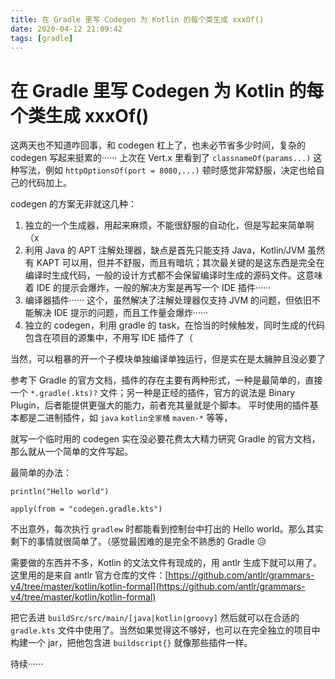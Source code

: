 ```yaml
---
title: 在 Gradle 里写 Codegen 为 Kotlin 的每个类生成 xxxOf()
date: 2020-04-12 21:09:42
tags: [gradle]
---
```

# 在 Gradle 里写 Codegen 为 Kotlin 的每个类生成 xxxOf()
这两天也不知道咋回事，和 codegen 杠上了，也未必节省多少时间，复杂的 codegen 写起来挺累的······ 上次在 Vert.x 里看到了 `classnameOf(params...)` 这种写法，例如 `httpOptionsOf(port = 8080,...)` 顿时感觉非常舒服，决定也给自己的代码加上。

codegen 的方案无非就这几种：

1. 独立的一个生成器，用起来麻烦，不能很舒服的自动化，但是写起来简单啊（x
2. 利用 Java 的 APT 注解处理器，缺点是首先只能支持 Java，Kotlin/JVM 虽然有 KAPT 可以用，但并不舒服，而且有暗坑；其次最关键的是这东西是完全在编译时生成代码，一般的设计方式都不会保留编译时生成的源码文件。这意味着 IDE 的提示会爆炸，一般的解决方案是再写一个 IDE 插件······
3. 编译器插件······ 这个，虽然解决了注解处理器仅支持 JVM 的问题，但依旧不能解决 IDE 提示的问题，而且工作量会爆炸······
4. 独立的 codegen，利用 gradle 的 task，在恰当的时候触发，同时生成的代码包含在项目的源集中，不用写 IDE 插件了（

当然，可以粗暴的开一个子模块单独编译单独运行，但是实在是太臃肿且没必要了

参考下 Gradle 的官方文档，插件的存在主要有两种形式，一种是最简单的，直接一个 `*.gradle(.kts)?` 文件；另一种是正经的插件，官方的说法是 Binary Plugin，后者能提供更强大的能力，前者充其量就是个脚本。
平时使用的插件基本都是二进制插件，如 `java` `kotlin全家桶` `maven-*` 等等，

就写一个临时用的 codegen 实在没必要花费太大精力研究 Gradle 的官方文档，那么就从一个简单的文件写起。

最简单的办法：
```codegen.gradle.kts[kotlin]
println("Hello world")
```
```build.gradle.kts[kotlin]
apply(from = "codegen.gradle.kts")
```
不出意外，每次执行 `gradlew` 时都能看到控制台中打出的 Hello world。那么其实剩下的事情就很简单了。（感觉最困难的是完全不熟悉的 Gradle 😥

需要做的东西并不多，Kotlin 的文法文件有现成的，用 antlr 生成下就可以用了。这里用的是来自 antlr 官方仓库的文件：[https://github.com/antlr/grammars-v4/tree/master/kotlin/kotlin-formal](https://github.com/antlr/grammars-v4/tree/master/kotlin/kotlin-formal)

把它丢进 `buildSrc/src/main/[java|kotlin|groovy]` 然后就可以在合适的 `gradle.kts` 文件中使用了。当然如果觉得这不够好，也可以在完全独立的项目中构建一个 jar，把他包含进 `buildscript{}` 就像那些插件一样。

待续······